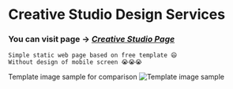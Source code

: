 # Creative Studio Design Services
### You can visit page -> *[Creative Studio Page](https://perhaylo.github.io/creative-studio/)*

```
Simple static web page based on free template 😄 
Without design of mobile screen 😭😭😭
```

Template image sample for comparison
![Template image sample](https://perhaylo.github.io/creative-studio/img/creativestudio.jpg)
